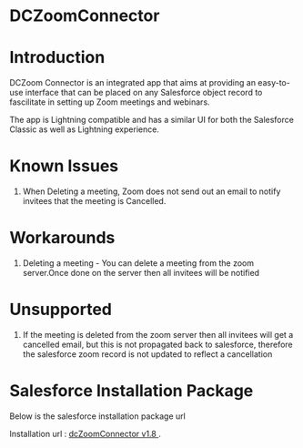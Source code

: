 
# DCZoomConnector

# Introduction

 DCZoom Connector is an integrated app that aims at providing an easy-to-use interface that can be placed on any Salesforce object record to fascilitate in setting up Zoom meetings and webinars. 

The app is Lightning compatible and has a similar UI for both the Salesforce Classic as well as Lightning experience.

# Known Issues

1. When Deleting a meeting, Zoom does not send out an email to notify invitees that the meeting is Cancelled.

# Workarounds
1. Deleting a meeting - You can delete a meeting from the zoom server.Once done on the server then all invitees will be notified


# Unsupported
1. If the meeting is deleted from the zoom server then all invitees will get a cancelled email, but this is not propagated back to salesforce, therefore the salesforce zoom record is 
   not updated to reflect a cancellation

# Salesforce Installation Package

Below is the salesforce installation package url

Installation url : [dcZoomConnector v1.8 ](https://login.salesforce.com/packaging/installPackage.apexp?p0=04t2x000004H0XF).
